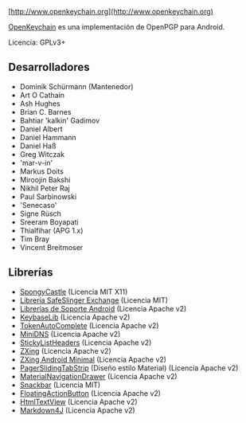 [//]: # (NOTA: ¡Por favor ponga cada frase en su propia línea, Transifex pone cada línea en su propio campo de traducción!)

[http://www.openkeychain.org](http://www.openkeychain.org)

[OpenKeychain](http://www.openkeychain.org) es una implementación de OpenPGP para Android.

Licencia: GPLv3+

## Desarrolladores
  * Dominik Schürmann (Mantenedor)
  * Art O Cathain
  * Ash Hughes
  * Brian C. Barnes
  * Bahtiar 'kalkin' Gadimov
  * Daniel Albert
  * Daniel Hammann
  * Daniel Haß
  * Greg Witczak
  * 'mar-v-in'
  * Markus Doits
  * Miroojin Bakshi
  * Nikhil Peter Raj
  * Paul Sarbinowski
  * 'Senecaso'
  * Signe Rüsch
  * Sreeram Boyapati
  * Thialfihar (APG 1.x)
  * Tim Bray
  * Vincent Breitmoser

## Librerías
  * [SpongyCastle](http://rtyley.github.com/spongycastle/) (Licencia MIT X11)
  * [Librería SafeSlinger Exchange](https://github.com/SafeSlingerProject/exchange-android) (Licencia MIT)
  * [Librerías de Soporte Android](http://developer.android.com/tools/support-library/index.html) (Licencia Apache v2)
  * [KeybaseLib](https://github.com/timbray/KeybaseLib) (Licencia Apache v2)
  * [TokenAutoComplete](https://github.com/splitwise/TokenAutoComplete) (Licencia Apache v2)
  * [MiniDNS](https://github.com/rtreffer/minidns) (Licencia Apache v2)
  * [StickyListHeaders](https://github.com/emilsjolander/StickyListHeaders) (Licencia Apache v2)
  * [ZXing](https://github.com/zxing/zxing) (Licencia Apache v2)
  * [ZXing Android Minimal](https://github.com/journeyapps/zxing-android-embedded) (Licencia Apache v2)
  * [PagerSlidingTabStrip](https://github.com/jpardogo/PagerSlidingTabStrip) (Diseño estilo Material)</a> (Licencia Apache v2)
  * [MaterialNavigationDrawer](https://github.com/neokree/MaterialNavigationDrawer) (Licencia Apache v2)
  * [Snackbar](https://github.com/nispok/snackbar) (Licencia MIT)
  * [FloatingActionButton](https://github.com/futuresimple/android-floating-action-button) (Licencia Apache v2)
  * [HtmlTextView](https://github.com/dschuermann/html-textview) (Licencia Apache v2)
  * [Markdown4J](https://github.com/jdcasey/markdown4j) (Licencia Apache v2)